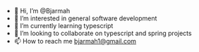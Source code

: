 - 👋 Hi, I’m @Bjarmah
- 👀 I’m interested in general software development
- 🌱 I’m currently learning typescript
- 💞️ I’m looking to collaborate on typescript and spring projects
- 📫 How to reach me bjarmah1@gmail.com

<!---
Bjarmah/Bjarmah is a ✨ special ✨ repository because its `README.md` (this file) appears on your GitHub profile.
You can click the Preview link to take a look at your changes.
--->
